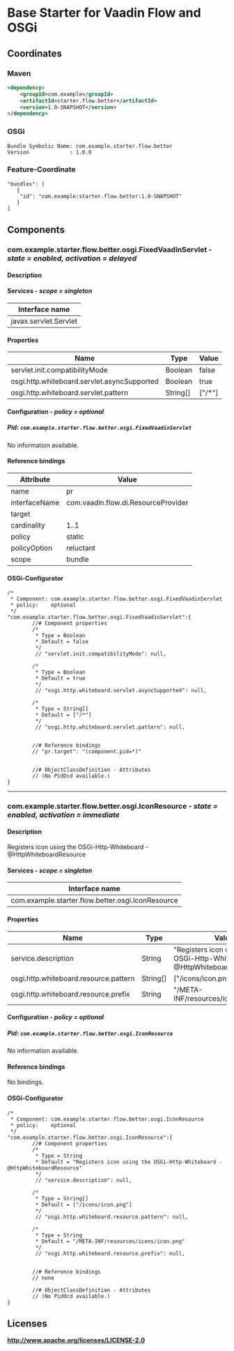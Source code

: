 # Base Starter for Vaadin Flow and OSGi

## Coordinates

### Maven

```xml
<dependency>
    <groupId>com.example</groupId>
    <artifactId>starter.flow.better</artifactId>
    <version>1.0-SNAPSHOT</version>
</dependency>
```

### OSGi

```
Bundle Symbolic Name: com.example.starter.flow.better
Version             : 1.0.0
```

### Feature-Coordinate

```
"bundles": [
   {
    "id": "com.example:starter.flow.better:1.0-SNAPSHOT"
   }
]
```

## Components

### com.example.starter.flow.better.osgi.FixedVaadinServlet - *state = enabled, activation = delayed*

#### Description

#### Services - *scope = singleton*

|Interface name |
|--- |
|javax.servlet.Servlet |

#### Properties

|Name |Type |Value |
|--- |--- |--- |
|servlet.init.compatibilityMode |Boolean |false |
|osgi.http.whiteboard.servlet.asyncSupported |Boolean |true |
|osgi.http.whiteboard.servlet.pattern |String[] |["/*"] |

#### Configuration - *policy = optional*

##### Pid: `com.example.starter.flow.better.osgi.FixedVaadinServlet`

No information available.

#### Reference bindings

|Attribute |Value |
|--- |--- |
|name |pr |
|interfaceName |com.vaadin.flow.di.ResourceProvider |
|target | |
|cardinality |1..1 |
|policy |static |
|policyOption |reluctant |
|scope |bundle |

#### OSGi-Configurator


```
/*
 * Component: com.example.starter.flow.better.osgi.FixedVaadinServlet
 * policy:    optional
 */
"com.example.starter.flow.better.osgi.FixedVaadinServlet":{
        //# Component properties
        /*
         * Type = Boolean
         * Default = false
         */
         // "servlet.init.compatibilityMode": null,

        /*
         * Type = Boolean
         * Default = true
         */
         // "osgi.http.whiteboard.servlet.asyncSupported": null,

        /*
         * Type = String[]
         * Default = ["/*"]
         */
         // "osgi.http.whiteboard.servlet.pattern": null,


        //# Reference bindings
        // "pr.target": "(component.pid=*)"


        //# ObjectClassDefinition - Attributes
        // (No PidOcd available.)
}
```

---

### com.example.starter.flow.better.osgi.IconResource - *state = enabled, activation = immediate*

#### Description

Registers icon using the OSGi-Http-Whiteboard - @HttpWhiteboardResource

#### Services - *scope = singleton*

|Interface name |
|--- |
|com.example.starter.flow.better.osgi.IconResource |

#### Properties

|Name |Type |Value |
|--- |--- |--- |
|service.description |String |"Registers icon using the OSGi-Http-Whiteboard - @HttpWhiteboardResource" |
|osgi.http.whiteboard.resource.pattern |String[] |["/icons/icon.png"] |
|osgi.http.whiteboard.resource.prefix |String |"/META-INF/resources/icons/icon.png" |

#### Configuration - *policy = optional*

##### Pid: `com.example.starter.flow.better.osgi.IconResource`

No information available.

#### Reference bindings

No bindings.

#### OSGi-Configurator


```
/*
 * Component: com.example.starter.flow.better.osgi.IconResource
 * policy:    optional
 */
"com.example.starter.flow.better.osgi.IconResource":{
        //# Component properties
        /*
         * Type = String
         * Default = "Registers icon using the OSGi-Http-Whiteboard - @HttpWhiteboardResource"
         */
         // "service.description": null,

        /*
         * Type = String[]
         * Default = ["/icons/icon.png"]
         */
         // "osgi.http.whiteboard.resource.pattern": null,

        /*
         * Type = String
         * Default = "/META-INF/resources/icons/icon.png"
         */
         // "osgi.http.whiteboard.resource.prefix": null,


        //# Reference bindings
        // none

        //# ObjectClassDefinition - Attributes
        // (No PidOcd available.)
}
```

## Licenses

**http://www.apache.org/licenses/LICENSE-2.0**
